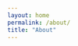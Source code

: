 ```yaml
---
layout: home
permalink: /about/
title: "About"
---
```


<!-- We are a team of researchers at the <a href = "https://www.isri.cmu.edu/">Institute for Software Research</a> in Carnegie Mellon's School of Computer Science. -->
